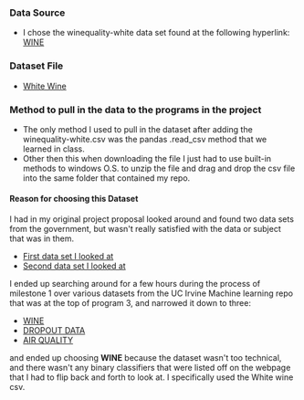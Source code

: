 ### Data Source 
- I chose the winequality-white data set found at the following hyperlink: [WINE](https://archive.ics.uci.edu/dataset/186/wine+quality)

### Dataset File 
- [White Wine](winequality-white.csv)


### Method to pull in the data to the programs in the project 
- The only method I used to pull in the dataset after adding the winequality-white.csv was the pandas .read_csv method that we learned in class.
- Other then this when downloading the file I just had to use built-in methods to windows O.S. to unzip the file and drag and drop the csv file into the same folder that contained my repo.

#### Reason for choosing this Dataset
I had in my original project proposal looked around and found two data sets from the government, but wasn't really satisfied with the data or subject that was in them.
- [First data set I looked at](https://www.census.gov/data/tables/2023/demo/income-poverty/p60-279.html)
- [Second data set I looked at](https://www.census.gov/topics/families/marriage-and-divorce/data/tables.2022.List_1621025217.html#list-tab-List_1621025217)

I ended up searching around for a few hours during the process of milestone 1 over various datasets from the UC Irvine Machine learning repo that was at the top of program 3, and narrowed it down to three:
- [WINE](https://archive.ics.uci.edu/dataset/186/wine+quality)
- [DROPOUT DATA](https://archive.ics.uci.edu/dataset/697/predict+students+dropout+and+academic+success)
- [AIR QUALITY](https://archive.ics.uci.edu/dataset/360/air+quality)

and ended up choosing **WINE** because the dataset wasn't too technical, and there wasn't any binary classifiers that were listed off on the webpage that I had to flip back and forth to look at. I specifically used the White wine csv.
